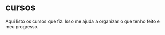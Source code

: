 # cursos

Aqui listo os cursos que fiz. Isso me ajuda a organizar o que tenho feito e meu progresso.

